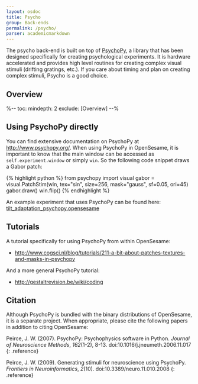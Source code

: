 ```yaml
---
layout: osdoc
title: Psycho
group: Back-ends
permalink: /psycho/
parser: academicmarkdown
---
```


The psycho back-end is built on top of [PsychoPy][], a library that has been designed specifically for creating psychological experiments. It is hardware accelerated and provides high level routines for creating complex visual stimuli (drifting gratings, etc.). If you care about timing and plan on creating complex stimuli, Psycho is a good choice.

## Overview

%--
toc:
 mindepth: 2
 exclude: [Overview]
--%

## Using PsychoPy directly

You can find extensive documentation on PsychoPy at <http://www.psychopy.org/>. When using PsychoPy in OpenSesame, it is important to know that the main window can be accessed as `self.experiment.window` or simply `win`. So the following code snippet draws a Gabor patch:

{% highlight python %}
from psychopy import visual
gabor = visual.PatchStim(win, tex="sin", size=256, mask="gauss", sf=0.05, ori=45)
gabor.draw()
win.flip()
{% endhighlight %}

An example experiment that uses PsychoPy can be found here: [tilt_adaptation_psychopy.opensesame][example]

## Tutorials

A tutorial specifically for using PsychoPy from within OpenSesame:

- <http://www.cogsci.nl/blog/tutorials/211-a-bit-about-patches-textures-and-masks-in-psychopy>

And a more general PsychoPy tutorial:

- <http://gestaltrevision.be/wiki/coding>

## Citation

Although PsychoPy is bundled with the binary distributions of OpenSesame, it is a separate project. When appropriate, please cite the following papers in addition to citing OpenSesame:

Peirce, J. W. (2007). PsychoPy: Psychophysics software in Python. *Journal of Neuroscience Methods*, *162*(1-2), 8-13. doi:10.1016/j.jneumeth.2006.11.017
{: .reference}

Peirce, J. W. (2009). Generating stimuli for neuroscience using PsychoPy. *Frontiers in Neuroinformatics*, *2*(10). doi:10.3389/neuro.11.010.2008
{: .reference}

[psychopy]: http://www.psychopy.org/
[example]: https://github.com/smathot/OpenSesame/blob/master/examples/tilt_adaptation_psychopy.opensesame
